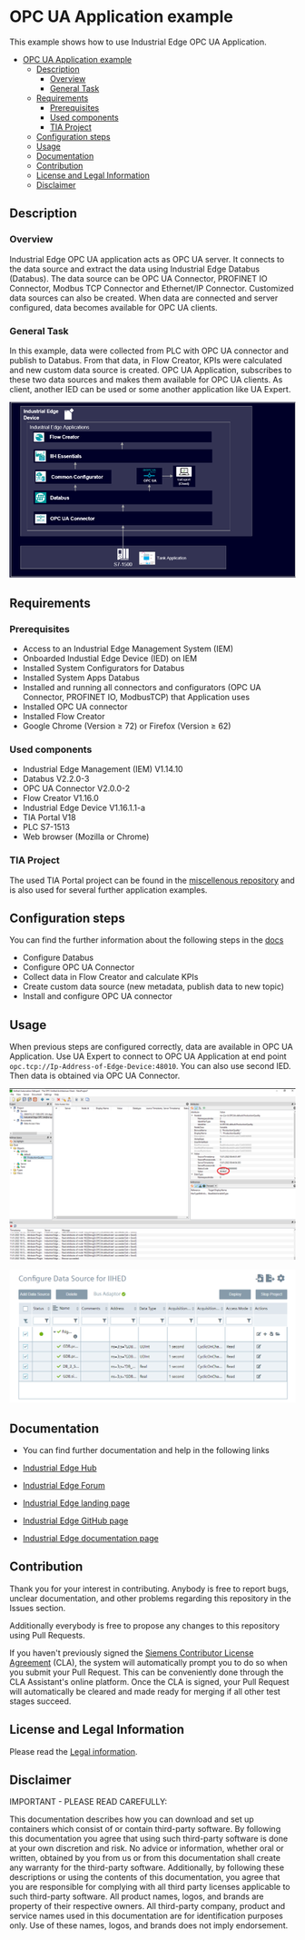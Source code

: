 # OPC UA Application example

This example shows how to use Industrial Edge OPC UA Application.

- [OPC UA Application example](#opc-ua-application-example)
  - [Description](#description)
    - [Overview](#overview)
    - [General Task](#general-task)
  - [Requirements](#requirements)
    - [Prerequisites](#prerequisites)
    - [Used components](#used-components)
    - [TIA Project](#tia-project)
  - [Configuration steps](#configuration-steps)
  - [Usage](#usage)
  - [Documentation](#documentation)
  - [Contribution](#contribution)
  - [License and Legal Information](#license-and-legal-information)
  - [Disclaimer](#Disclaimer)

## Description

### Overview

Industrial Edge OPC UA application acts as OPC UA server. It connects to the data source and extract the data using Industrial Edge Databus (Databus). The data source can be OPC UA Connector, PROFINET IO Connector, Modbus TCP Connector and Ethernet/IP Connector. Customized data sources can also be created. When data are connected and server configured, data becomes available for OPC UA clients.

### General Task

In this example, data were collected from PLC with OPC UA connector and publish to Databus. From that data, in Flow Creator, KPIs were calculated and new custom data source is created. OPC UA Application, subscribes to these two data sources and makes them available for OPC UA clients. As client, another IED can be used or some another application like UA Expert.

![opcuaconnector1.PNG](docs/graphics/opcuaconnector1.PNG)


## Requirements

### Prerequisites

- Access to an Industrial Edge Management System (IEM)
- Onboarded Industial Edge Device (IED) on IEM
- Installed System Configurators for Databus
- Installed System Apps Databus
- Installed and running all connectors and configurators (OPC UA Connector, PROFINET IO, ModbusTCP) that Application uses
- Installed OPC UA connector
- Installed Flow Creator
- Google Chrome (Version ≥ 72) or Firefox (Version ≥ 62)

### Used components

- Industrial Edge Management (IEM) V1.14.10
- Databus V2.2.0-3
- OPC UA Connector V2.0.0-2
- Flow Creator V1.16.0
- Industrial Edge Device V1.16.1.1-a
- TIA Portal V18
- PLC S7-1513
- Web browser (Mozilla or Chrome)

### TIA Project

The used TIA Portal project can be found in the [miscellenous repository](https://github.com/industrial-edge/miscellaneous/tree/main/tank%20application) and is also used for several further application examples.

## Configuration steps

You can find the further information about the following steps in the [docs](docs/Installation.md)

- Configure Databus
- Configure OPC UA Connector
- Collect data in Flow Creator and calculate KPIs
- Create custom data source (new metadata, publish data to new topic)
- Install and configure OPC UA connector 

## Usage

When previous steps are configured correctly, data are available in OPC UA Application. Use UA Expert to connect to OPC UA Application at end point `opc.tcp://Ip-Address-of-Edge-Device:48010`. You can also use second IED. Then data is obtained via OPC UA Connector.

![UA_Expert.png](docs/graphics/UA_Expert.png)

![UA_Expert.png](docs/graphics/OPCUA_ADDTAGS.PNG)

## Documentation

- You can find further documentation and help in the following links

 - [Industrial Edge Hub]( https://iehub.eu1.edge.siemens.cloud/#/documentation)
 - [Industrial Edge Forum]( https://forum.mendix.com/link/space/industrial-edge)
 - [Industrial Edge landing page]( https://new.siemens.com/global/en/products/automation/topic-areas/industrial-edge/simatic-edge.html)
 - [Industrial Edge GitHub page]( https://github.com/industrial-edge)
 - [Industrial Edge documentation page]( https://docs.eu1.edge.siemens.cloud/index.html)

 
## Contribution

Thank you for your interest in contributing. Anybody is free to report bugs, unclear documentation, and other problems regarding this repository in the Issues section.

Additionally everybody is free to propose any changes to this repository using Pull Requests.

If you haven't previously signed the [Siemens Contributor License Agreement](https://cla-assistant.io/industrial-edge/) (CLA), the system will automatically prompt you to do so when you submit your Pull Request. This can be conveniently done through the CLA Assistant's online platform. Once the CLA is signed, your Pull Request will automatically be cleared and made ready for merging if all other test stages succeed.

 


## License and Legal Information

Please read the [Legal information](LICENSE.txt).

## Disclaimer

IMPORTANT - PLEASE READ CAREFULLY:

 

This documentation describes how you can download and set up containers which consist of or contain third-party software. By following this documentation you agree that using such third-party software is done at your own discretion and risk. No advice or information, whether oral or written, obtained by you from us or from this documentation shall create any warranty for the third-party software. Additionally, by following these descriptions or using the contents of this documentation, you agree that you are responsible for complying with all third party licenses applicable to such third-party software. All product names, logos, and brands are property of their respective owners. All third-party company, product and service names used in this documentation are for identification purposes only. Use of these names, logos, and brands does not imply endorsement.




